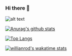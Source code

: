 ### Hi there 👋

<!--
**haintse06350/haintse06350** is a ✨ _special_ ✨ repository because its `README.md` (this file) appears on your GitHub profile.

Here are some ideas to get you started:

- 🔭 I’m currently working on ...
- 🌱 I’m currently learning ...
- 👯 I’m looking to collaborate on ...
- 🤔 I’m looking for help with ...
- 💬 Ask me about ...
- 📫 How to reach me: ...
- 😄 Pronouns: ...
- ⚡ Fun fact: ...
-->
![alt text](https://user-images.githubusercontent.com/43951048/95287451-2096d200-0890-11eb-9816-c01e2ac1d756.jpeg)

[![Anurag's github stats](https://github-readme-stats.vercel.app/api?username=haintse06350&count_private=true&show_icons=true&theme=dracula&include_all_commits=true)](https://github.com/anuraghazra/github-readme-stats)

[![Top Langs](https://github-readme-stats.vercel.app/api/top-langs/?username=haintse06350&theme=tokyonight)](https://github.com/anuraghazra/github-readme-stats)

[![willianrod's wakatime stats](https://github-readme-stats.vercel.app/api/wakatime?username=hai_nguyen_98)](https://github.com/anuraghazra/github-readme-stats)
